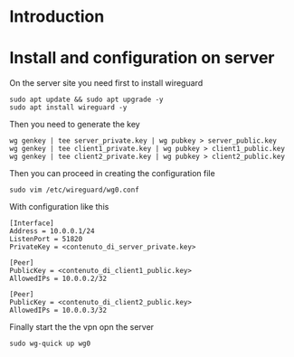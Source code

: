 # Introduction


# Install and configuration on server

On the server site you need first to install wireguard

```
sudo apt update && sudo apt upgrade -y
sudo apt install wireguard -y
```

Then you need to generate the key
```
wg genkey | tee server_private.key | wg pubkey > server_public.key
wg genkey | tee client1_private.key | wg pubkey > client1_public.key
wg genkey | tee client2_private.key | wg pubkey > client2_public.key
```

Then you can proceed in creating the configuration file

```
sudo vim /etc/wireguard/wg0.conf
```

With configuration like this

```
[Interface]
Address = 10.0.0.1/24
ListenPort = 51820
PrivateKey = <contenuto_di_server_private.key>

[Peer]
PublicKey = <contenuto_di_client1_public.key>
AllowedIPs = 10.0.0.2/32

[Peer]
PublicKey = <contenuto_di_client2_public.key>
AllowedIPs = 10.0.0.3/32
```

Finally start the the vpn opn the server

```
sudo wg-quick up wg0
```

